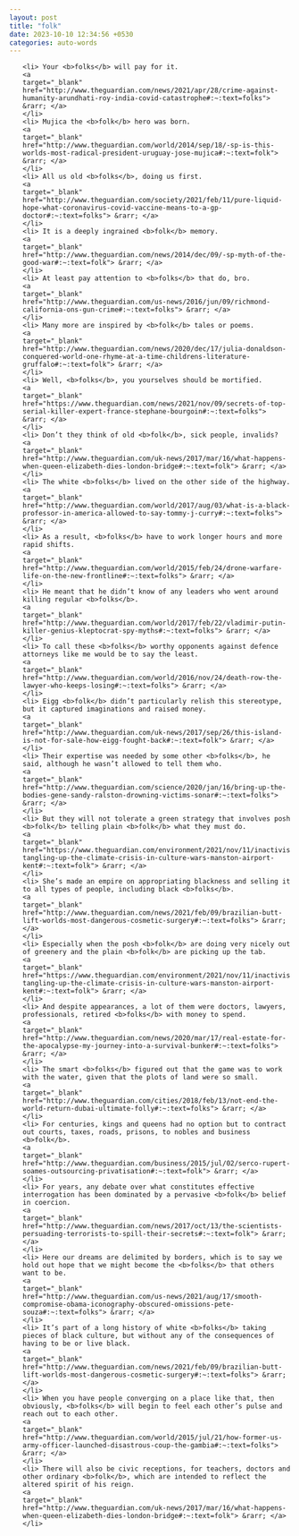 ```yaml
---
layout: post
title: "folk"
date: 2023-10-10 12:34:56 +0530
categories: auto-words
---
```

<ol>

    <li> Your <b>folks</b> will pay for it.
    <a 
    target="_blank" 
    href="http://www.theguardian.com/news/2021/apr/28/crime-against-humanity-arundhati-roy-india-covid-catastrophe#:~:text=folks"> &rarr; </a>
    </li>
    <li> Mujica the <b>folk</b> hero was born.
    <a 
    target="_blank" 
    href="http://www.theguardian.com/world/2014/sep/18/-sp-is-this-worlds-most-radical-president-uruguay-jose-mujica#:~:text=folk"> &rarr; </a>
    </li>
    <li> All us old <b>folks</b>, doing us first.
    <a 
    target="_blank" 
    href="http://www.theguardian.com/society/2021/feb/11/pure-liquid-hope-what-coronavirus-covid-vaccine-means-to-a-gp-doctor#:~:text=folks"> &rarr; </a>
    </li>
    <li> It is a deeply ingrained <b>folk</b> memory.
    <a 
    target="_blank" 
    href="http://www.theguardian.com/news/2014/dec/09/-sp-myth-of-the-good-war#:~:text=folk"> &rarr; </a>
    </li>
    <li> At least pay attention to <b>folks</b> that do, bro.
    <a 
    target="_blank" 
    href="http://www.theguardian.com/us-news/2016/jun/09/richmond-california-ons-gun-crime#:~:text=folks"> &rarr; </a>
    </li>
    <li> Many more are inspired by <b>folk</b> tales or poems.
    <a 
    target="_blank" 
    href="http://www.theguardian.com/news/2020/dec/17/julia-donaldson-conquered-world-one-rhyme-at-a-time-childrens-literature-gruffalo#:~:text=folk"> &rarr; </a>
    </li>
    <li> Well, <b>folks</b>, you yourselves should be mortified.
    <a 
    target="_blank" 
    href="https://www.theguardian.com/news/2021/nov/09/secrets-of-top-serial-killer-expert-france-stephane-bourgoin#:~:text=folks"> &rarr; </a>
    </li>
    <li> Don’t they think of old <b>folk</b>, sick people, invalids?
    <a 
    target="_blank" 
    href="http://www.theguardian.com/uk-news/2017/mar/16/what-happens-when-queen-elizabeth-dies-london-bridge#:~:text=folk"> &rarr; </a>
    </li>
    <li> The white <b>folks</b> lived on the other side of the highway.
    <a 
    target="_blank" 
    href="http://www.theguardian.com/world/2017/aug/03/what-is-a-black-professor-in-america-allowed-to-say-tommy-j-curry#:~:text=folks"> &rarr; </a>
    </li>
    <li> As a result, <b>folks</b> have to work longer hours and more rapid shifts.
    <a 
    target="_blank" 
    href="http://www.theguardian.com/world/2015/feb/24/drone-warfare-life-on-the-new-frontline#:~:text=folks"> &rarr; </a>
    </li>
    <li> He meant that he didn’t know of any leaders who went around killing regular <b>folks</b>.
    <a 
    target="_blank" 
    href="http://www.theguardian.com/world/2017/feb/22/vladimir-putin-killer-genius-kleptocrat-spy-myths#:~:text=folks"> &rarr; </a>
    </li>
    <li> To call these <b>folks</b> worthy opponents against defence attorneys like me would be to say the least.
    <a 
    target="_blank" 
    href="http://www.theguardian.com/world/2016/nov/24/death-row-the-lawyer-who-keeps-losing#:~:text=folks"> &rarr; </a>
    </li>
    <li> Eigg <b>folk</b> didn’t particularly relish this stereotype, but it captured imaginations and raised money.
    <a 
    target="_blank" 
    href="http://www.theguardian.com/uk-news/2017/sep/26/this-island-is-not-for-sale-how-eigg-fought-back#:~:text=folk"> &rarr; </a>
    </li>
    <li> Their expertise was needed by some other <b>folks</b>, he said, although he wasn’t allowed to tell them who.
    <a 
    target="_blank" 
    href="http://www.theguardian.com/science/2020/jan/16/bring-up-the-bodies-gene-sandy-ralston-drowning-victims-sonar#:~:text=folks"> &rarr; </a>
    </li>
    <li> But they will not tolerate a green strategy that involves posh <b>folk</b> telling plain <b>folk</b> what they must do.
    <a 
    target="_blank" 
    href="https://www.theguardian.com/environment/2021/nov/11/inactivists-tangling-up-the-climate-crisis-in-culture-wars-manston-airport-kent#:~:text=folk"> &rarr; </a>
    </li>
    <li> She’s made an empire on appropriating blackness and selling it to all types of people, including black <b>folks</b>.
    <a 
    target="_blank" 
    href="http://www.theguardian.com/news/2021/feb/09/brazilian-butt-lift-worlds-most-dangerous-cosmetic-surgery#:~:text=folks"> &rarr; </a>
    </li>
    <li> Especially when the posh <b>folk</b> are doing very nicely out of greenery and the plain <b>folk</b> are picking up the tab.
    <a 
    target="_blank" 
    href="https://www.theguardian.com/environment/2021/nov/11/inactivists-tangling-up-the-climate-crisis-in-culture-wars-manston-airport-kent#:~:text=folk"> &rarr; </a>
    </li>
    <li> And despite appearances, a lot of them were doctors, lawyers, professionals, retired <b>folks</b> with money to spend.
    <a 
    target="_blank" 
    href="http://www.theguardian.com/news/2020/mar/17/real-estate-for-the-apocalypse-my-journey-into-a-survival-bunker#:~:text=folks"> &rarr; </a>
    </li>
    <li> The smart <b>folks</b> figured out that the game was to work with the water, given that the plots of land were so small.
    <a 
    target="_blank" 
    href="http://www.theguardian.com/cities/2018/feb/13/not-end-the-world-return-dubai-ultimate-folly#:~:text=folks"> &rarr; </a>
    </li>
    <li> For centuries, kings and queens had no option but to contract out courts, taxes, roads, prisons, to nobles and business <b>folk</b>.
    <a 
    target="_blank" 
    href="http://www.theguardian.com/business/2015/jul/02/serco-rupert-soames-outsourcing-privatisation#:~:text=folk"> &rarr; </a>
    </li>
    <li> For years, any debate over what constitutes effective interrogation has been dominated by a pervasive <b>folk</b> belief in coercion.
    <a 
    target="_blank" 
    href="http://www.theguardian.com/news/2017/oct/13/the-scientists-persuading-terrorists-to-spill-their-secrets#:~:text=folk"> &rarr; </a>
    </li>
    <li> Here our dreams are delimited by borders, which is to say we hold out hope that we might become the <b>folks</b> that others want to be.
    <a 
    target="_blank" 
    href="http://www.theguardian.com/us-news/2021/aug/17/smooth-compromise-obama-iconography-obscured-omissions-pete-souza#:~:text=folks"> &rarr; </a>
    </li>
    <li> It’s part of a long history of white <b>folks</b> taking pieces of black culture, but without any of the consequences of having to be or live black.
    <a 
    target="_blank" 
    href="http://www.theguardian.com/news/2021/feb/09/brazilian-butt-lift-worlds-most-dangerous-cosmetic-surgery#:~:text=folks"> &rarr; </a>
    </li>
    <li> When you have people converging on a place like that, then obviously, <b>folks</b> will begin to feel each other’s pulse and reach out to each other.
    <a 
    target="_blank" 
    href="http://www.theguardian.com/world/2015/jul/21/how-former-us-army-officer-launched-disastrous-coup-the-gambia#:~:text=folks"> &rarr; </a>
    </li>
    <li> There will also be civic receptions, for teachers, doctors and other ordinary <b>folk</b>, which are intended to reflect the altered spirit of his reign.
    <a 
    target="_blank" 
    href="http://www.theguardian.com/uk-news/2017/mar/16/what-happens-when-queen-elizabeth-dies-london-bridge#:~:text=folk"> &rarr; </a>
    </li>